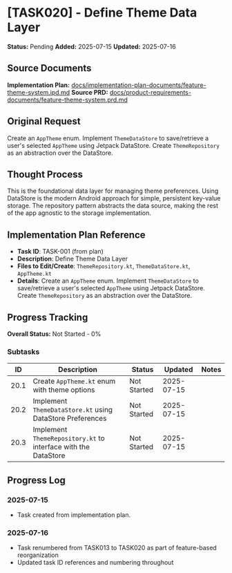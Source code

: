 # [TASK020] - Define Theme Data Layer

**Status:** Pending
**Added:** 2025-07-15
**Updated:** 2025-07-16

## Source Documents
**Implementation Plan:** [docs/implementation-plan-documents/feature-theme-system.ipd.md](docs/implementation-plan-documents/feature-theme-system.ipd.md)
**Source PRD:** [docs/product-requirements-documents/feature-theme-system.prd.md](docs/product-requirements-documents/feature-theme-system.prd.md)

## Original Request
Create an `AppTheme` enum. Implement `ThemeDataStore` to save/retrieve a user's selected `AppTheme` using Jetpack DataStore. Create `ThemeRepository` as an abstraction over the DataStore.

## Thought Process
This is the foundational data layer for managing theme preferences. Using DataStore is the modern Android approach for simple, persistent key-value storage. The repository pattern abstracts the data source, making the rest of the app agnostic to the storage implementation.

## Implementation Plan Reference
- **Task ID**: TASK-001 (from plan)
- **Description**: Define Theme Data Layer
- **Files to Edit/Create**: `ThemeRepository.kt`, `ThemeDataStore.kt`, `AppTheme.kt`
- **Details**: Create an `AppTheme` enum. Implement `ThemeDataStore` to save/retrieve a user's selected `AppTheme` using Jetpack DataStore. Create `ThemeRepository` as an abstraction over the DataStore.

## Progress Tracking

**Overall Status:** Not Started - 0%

### Subtasks
| ID | Description | Status | Updated | Notes |
|----|-------------|--------|---------|-------|
| 20.1 | Create `AppTheme.kt` enum with theme options | Not Started | 2025-07-15 | |
| 20.2 | Implement `ThemeDataStore.kt` using DataStore Preferences | Not Started | 2025-07-15 | |
| 20.3 | Implement `ThemeRepository.kt` to interface with the DataStore | Not Started | 2025-07-15 | |

## Progress Log
### 2025-07-15
- Task created from implementation plan.

### 2025-07-16
- Task renumbered from TASK013 to TASK020 as part of feature-based reorganization
- Updated task ID references and numbering throughout
